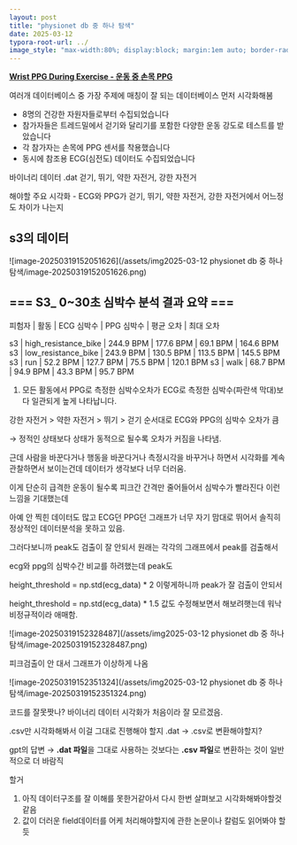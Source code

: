 ```yaml
---
layout: post
title: "physionet db 중 하나 탐색"
date: 2025-03-12
typora-root-url: ../
image_style: "max-width:80%; display:block; margin:1em auto; border-radius:10px; box-shadow:0px 4px 8px rgba(0,0,0,0.8);"
---
```


[**Wrist PPG During Exercise - 운동 중 손목 PPG**](https://physionet.org/content/wrist/1.0.0/)

여러개 데이터베이스 중 가장 주제에 매칭이 잘 되는 데이터베이스 먼저 시각화해봄

- 8명의 건강한 자원자들로부터 수집되었습니다
- 참가자들은 트레드밀에서 걷기와 달리기를 포함한 다양한 운동 강도로 테스트를 받았습니다
- 각 참가자는 손목에 PPG 센서를 착용했습니다
- 동시에 참조용 ECG(심전도) 데이터도 수집되었습니다

바이너리 데이터 .dat 걷기, 뛰기, 약한 자전거, 강한 자전거

해야할 주요 시각화 - ECG와 PPG가 걷기, 뛰기, 약한 자전거, 강한 자전거에서 어느정도 차이가 나는지



## s3의 데이터

![image-20250319152051626](/assets/img2025-03-12 physionet db 중 하나 탐색/image-20250319152051626.png)



## === S3_ 0~30초 심박수 분석 결과 요약 ===

피험자 | 활동 | ECG 심박수 | PPG 심박수 | 평균 오차 | 최대 오차

s3 | high_resistance_bike | 244.9 BPM | 177.6 BPM | 69.1 BPM | 164.6 BPM s3 | low_resistance_bike | 243.9 BPM | 130.5 BPM | 113.5 BPM | 145.5 BPM s3 | run | 52.2 BPM | 127.7 BPM | 75.5 BPM | 120.1 BPM s3 | walk | 68.7 BPM | 94.9 BPM | 43.3 BPM | 95.7 BPM

1. 모든 활동에서 PPG로 측정한 심박수오차가 ECG로 측정한 심박수(파란색 막대)보다 일관되게 높게 나타납니다.

강한 자전거 > 약한 자전거 > 뛰기 > 걷기 순서대로 ECG와 PPG의 심박수 오차가 큼

→ 정적인 상태보다 상태가 동적으로 될수록 오차가 커짐을 나타냄.

근데 사람을 바꾼다거나 행동을 바꾼다거나 측정시각을 바꾸거나 하면서 시각화를 계속 관찰하면서 보이는건데 데이터가 생각보다 너무 더러움.

이게 단순히 급격한 운동이 될수록 피크간 간격만 줄어들어서 심박수가 빨라진다 이런 느낌을 기대했는데

아예 안 찍힌 데이터도 많고 ECG던 PPG던 그래프가 너무 자기 맘대로 뛰어서 솔직히 정상적인 데이터분석을 못하고 있음.

그러다보니까 peak도 검출이 잘 안되서 원래는 각각의 그래프에서 peak를 검출해서

ecg와 ppg의 심박수간 비교를 하려했는데 peak도

height_threshold = np.std(ecg_data) * 2 이렇게하니까 peak가 잘 검출이 안되서

height_threshold = np.std(ecg_data) * 1.5 값도 수정해보면서 해보려햇는데 워낙 비정규적이라 애매함.

![image-20250319152328487](/assets/img2025-03-12 physionet db 중 하나 탐색/image-20250319152328487.png)



피크검출이 안 대서 그래프가 이상하게 나옴

![image-20250319152351324](/assets/img2025-03-12 physionet db 중 하나 탐색/image-20250319152351324.png)





코드를 잘못짯나? 바이너리 데이터 시각화가 처음이라 잘 모르겠음.

.csv만 시각화해봐서 이걸 그대로 진행해야 할지 .dat → .csv로 변환해야할지?

gpt의 답변 → **.dat 파일**을 그대로 사용하는 것보다는 **.csv 파일**로 변환하는 것이 일반적으로 더 바람직

할거

1. 아직 데이터구조를 잘 이해를 못한거같아서 다시 한번 살펴보고 시각화해봐야할것같음
2. 값이 더러운 field데이터를 어케 처리해야할지에 관한 논문이나 칼럼도 읽어봐야 할듯





